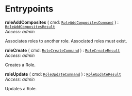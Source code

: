 

# Entrypoints





  
<article>

**roleAddComposites** ( cmd: [`RoleAddCompositesCommand`](/storybook/role-commands--page#roleaddcompositescommand) ) : [`RoleAddCompositesResult`](/storybook/role-commands--page#roleaddcompositesresult) <br/> *Access: admin* 

Associates roles to another role. Associated roles must exist.

</article>
<article>

**roleCreate** ( cmd: [`RoleCreateCommand`](/storybook/role-commands--page#rolecreatecommand) ) : [`RoleCreateResult`](/storybook/role-commands--page#rolecreateresult) <br/> *Access: admin* 

Creates a Role.

</article>
<article>

**roleUpdate** ( cmd: [`RoleUpdateCommand`](/storybook/role-commands--page#roleupdatecommand) ) : [`RoleUpdateResult`](/storybook/role-commands--page#roleupdateresult) <br/> *Access: admin* 

Updates a Role.

</article>

